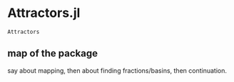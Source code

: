 # Attractors.jl

```@docs
Attractors
```

## map of the package
say about mapping, then about finding fractions/basins, then continuation.